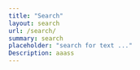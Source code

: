 ```yaml
---
title: "Search"
layout: search
url: /search/
summary: search
placeholder: "search for text ..."
Description: aaass
---
```


